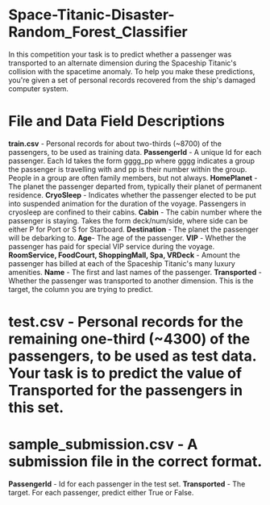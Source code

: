 # Space-Titanic-Disaster-Random_Forest_Classifier
In this competition your task is to predict whether a passenger was transported to an alternate dimension during the Spaceship Titanic's collision with the spacetime anomaly. To help you make these predictions, you're given a set of personal records recovered from the ship's damaged computer system.
# File and Data Field Descriptions
**train.csv** - Personal records for about two-thirds (~8700) of the passengers, to be used as training data.
**PassengerId** - A unique Id for each passenger. Each Id takes the form gggg_pp where gggg indicates a group the passenger is travelling with and pp is their number within the group. People in a group are often family members, but not always.
**HomePlanet** - The planet the passenger departed from, typically their planet of permanent residence.
**CryoSleep** - Indicates whether the passenger elected to be put into suspended animation for the duration of the voyage. Passengers in cryosleep are confined to their cabins.
**Cabin** - The cabin number where the passenger is staying. Takes the form deck/num/side, where side can be either P for Port or S for Starboard.
**Destination** - The planet the passenger will be debarking to.
**Age**- The age of the passenger.
**VIP** - Whether the passenger has paid for special VIP service during the voyage.
**RoomService, FoodCourt, ShoppingMall, Spa, VRDeck** - Amount the passenger has billed at each of the Spaceship Titanic's many luxury amenities.
**Name** - The first and last names of the passenger.
**Transported** - Whether the passenger was transported to another dimension. This is the target, the column you are trying to predict.
# test.csv - Personal records for the remaining one-third (~4300) of the passengers, to be used as test data. Your task is to predict the value of Transported for the passengers in this set.
# sample_submission.csv - A submission file in the correct format.
**PassengerId** - Id for each passenger in the test set.
**Transported** - The target. For each passenger, predict either True or False.
